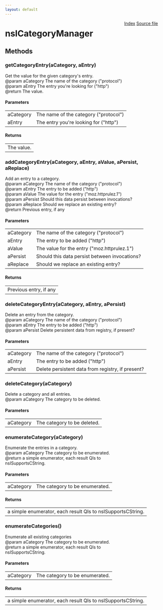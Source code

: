 ```yaml
---
layout: default
---
```

<div class='links' style='float:right'><a href="../index.html">Index</a>
<a href="http://dxr.mozilla.org/mozilla-central/source/xpcom/components/nsICategoryManager.idl">Source file</a>
</div>

# nsICategoryManager #

## Methods ##

### getCategoryEntry(aCategory, aEntry) ###
  
Get the value for the given category's entry.  
@param aCategory The name of the category ("protocol")  
@param aEntry The entry you're looking for ("http")  
@return The value.  
  

#### Parameters ####

<table>

<tr>
<td>aCategory</td>
<td>The name of the category ("protocol")  
</td>
</tr>

<tr>
<td>aEntry</td>
<td>The entry you're looking for ("http")  
</td>
</tr>

</table>

#### Returns ####

<table>

<tr>
<td>The value.  
</td>
</tr>

</table>

### addCategoryEntry(aCategory, aEntry, aValue, aPersist, aReplace) ###
  
Add an entry to a category.  
@param aCategory The name of the category ("protocol")  
@param aEntry The entry to be added ("http")  
@param aValue The value for the entry ("moz.httprulez.1")  
@param aPersist Should this data persist between invocations?  
@param aReplace Should we replace an existing entry?  
@return Previous entry, if any  
  

#### Parameters ####

<table>

<tr>
<td>aCategory</td>
<td>The name of the category ("protocol")  
</td>
</tr>

<tr>
<td>aEntry</td>
<td>The entry to be added ("http")  
</td>
</tr>

<tr>
<td>aValue</td>
<td>The value for the entry ("moz.httprulez.1")  
</td>
</tr>

<tr>
<td>aPersist</td>
<td>Should this data persist between invocations?  
</td>
</tr>

<tr>
<td>aReplace</td>
<td>Should we replace an existing entry?  
</td>
</tr>

</table>

#### Returns ####

<table>

<tr>
<td>Previous entry, if any  
</td>
</tr>

</table>

### deleteCategoryEntry(aCategory, aEntry, aPersist) ###
  
Delete an entry from the category.  
@param aCategory The name of the category ("protocol")  
@param aEntry The entry to be added ("http")  
@param aPersist Delete persistent data from registry, if present?  
  

#### Parameters ####

<table>

<tr>
<td>aCategory</td>
<td>The name of the category ("protocol")  
</td>
</tr>

<tr>
<td>aEntry</td>
<td>The entry to be added ("http")  
</td>
</tr>

<tr>
<td>aPersist</td>
<td>Delete persistent data from registry, if present?  
</td>
</tr>

</table>

### deleteCategory(aCategory) ###
  
Delete a category and all entries.  
@param aCategory The category to be deleted.  
  

#### Parameters ####

<table>

<tr>
<td>aCategory</td>
<td>The category to be deleted.  
</td>
</tr>

</table>

### enumerateCategory(aCategory) ###
  
Enumerate the entries in a category.  
@param aCategory The category to be enumerated.  
@return a simple enumerator, each result QIs to  
        nsISupportsCString.  
  

#### Parameters ####

<table>

<tr>
<td>aCategory</td>
<td>The category to be enumerated.  
</td>
</tr>

</table>

#### Returns ####

<table>

<tr>
<td>a simple enumerator, each result QIs to  
        nsISupportsCString.  
</td>
</tr>

</table>

### enumerateCategories() ###
  
Enumerate all existing categories  
@param aCategory The category to be enumerated.  
@return a simple enumerator, each result QIs to  
        nsISupportsCString.  
  

#### Parameters ####

<table>

<tr>
<td>aCategory</td>
<td>The category to be enumerated.  
</td>
</tr>

</table>

#### Returns ####

<table>

<tr>
<td>a simple enumerator, each result QIs to  
        nsISupportsCString.  
</td>
</tr>

</table>
